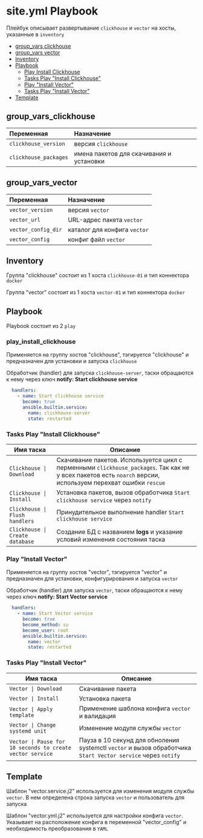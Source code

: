 # site.yml Playbook

Плейбук описывает развертывание `clickhouse` и `vector` на хосты, указанные в `inventory`

- [group_vars clickhouse](#group_vars_clickhouse)
- [group_vars vector](#group_vars_vector)
- [Inventory](#inventory)
- [Playbook](#playbook)
  - [Play Install Clickhouse](#play_install_clickhouse)
  - [Tasks Play "Install Clickhouse"](#tasks_play_install_clickhouse)
  - [Play "Install Vector"](#play_install_vector)
  - [Tasks Play "Install Vector"](#tasks_play_install_vector)
- [Template](#template)

## group_vars_clickhouse

| Переменная  | Назначение  |
|:---|:---|
| `clickhouse_version` | версия `clickhouse` |
| `clickhouse_packages` | имена пакетов для скачивания и установки |

## group_vars_vector

| Переменная  | Назначение  |
|:---|:---|
| `vector_version` | версия `vector` |
| `vector_url` | URL-адрес пакета `vector` |
| `vector_config_dir` | каталог для конфига `vector` |
| `vector_config` | конфиг файл `vector` |

## Inventory

Группа "clickhouse" состоит из 1 хоста `clickhouse-01` и тип коннектора `docker`

Группа "vector" состоит из 1 хоста `vector-01` и тип коннектора `docker`

## Playbook

Playbook состоит из 2 `play`

### play_install_clickhouse

Применяется на группу хостов "clickhouse", тэгируется "clickhouse" и предназначен для установки и запуска `clickhouse`

Обработчик (handler) для запуска `clickhouse-server`, таски обращаются к нему через ключ **notify: Start clickhouse service**
```yaml
  handlers:
    - name: Start clickhouse service
      become: true
      ansible.builtin.service:
        name: clickhouse-server
        state: restarted
```

### Tasks Play "Install Clickhouse"

| Имя таска | Описание |
|--------------|---------|
| `Clickhouse \| Download` | Скачивание пакетов. Используется цикл с перменными `clickhouse_packages`. Так как не у всех пакетов есть `noarch` версии, используем перехват ошибки `rescue` |
| `Clickhouse \| Install` | Установка пакетов, вызов обработчика `Start clickhouse service` через `notify` |
| `Clickhouse \| Flush handlers` | Принудительное выполнение handler `Start clickhouse service` |
| `Clickhouse \| Create database` | Создание БД с названием **logs** и указание условий изменения состояния таска |

### Play "Install Vector"

Применяется на группу хостов "vector", тэгируется "vector" и предназначен для установки, конфигурирования и запуска `vector`

Обработчик (handler) для запуска `vector`, таски обращаются к нему через ключ **notify: Start Vector service**
```yaml
  handlers:
    - name: Start Vector service
      become: true
      become_method: su
      become_user: root
      ansible.builtin.service:
        name: vector
        state: restarted
```

### Tasks Play "Install Vector"

| Имя таска | Описание |
|--------------|---------|
| `Vector \| Download` | Скачивание пакета |
| `Vector \| Install` | Установка пакета |
| `Vector \| Apply template` | Применение шаблона конфига `vector` и валидация |
| `Vector \| Change systemd unit` | Изменение модуля службы `vector` |
| `Vector \| Pause for 10 seconds to create vector service` | Пауза в 10 секунд для обноления systemctl `vector` и вызов обработчика `Start Vector service` через `notify` |

## Template

Шаблон "vector.service.j2" используется для изменения модуля службы `vector`. В нем определена строка запуска `vector` и пользователь для запуска

Шаблон "vector.yml.j2" используется для настройки конфига `vector`. Указывает на расположение конфига в переменной "vector_config" и необходимость преобразования в `YAML`